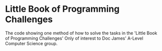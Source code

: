 # Little Book of Programming Challenges
The code showing one method of how to solve the tasks in the 'Little Book of Programming Challenges'
Only of interest to Doc James' A-Level Computer Science group.
